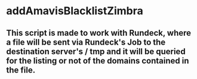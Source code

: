 # addAmavisBlacklistZimbra
## This script is made to work with Rundeck, where a file will be sent via Rundeck's Job to the destination server's / tmp and it will be queried for the listing or not of the domains contained in the file.
